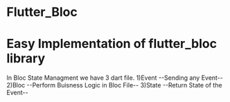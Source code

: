# Flutter_Bloc
# Easy Implementation of flutter_bloc library
 In Bloc State Managment we have 3 dart file.
1)Event --Sending any Event-- 
2)Bloc --Perform Buisness Logic in Bloc File--
3)State --Return State of the Event--
